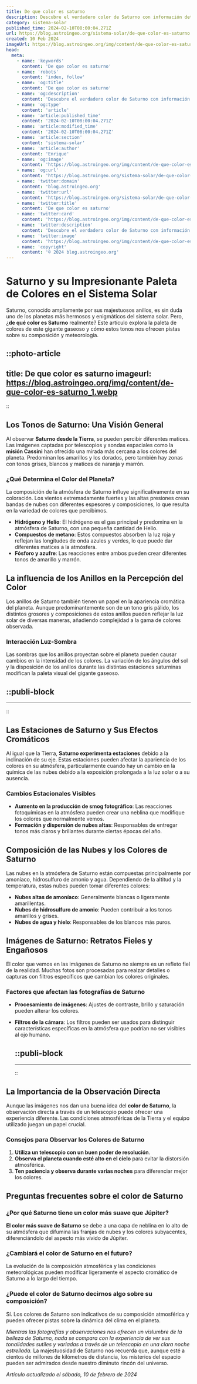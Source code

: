 ```yaml
---
title: De que color es saturno
description: Descubre el verdadero color de Saturno con información detallada y fascinantes datos astronómicos. ¡Conócelo ahora!
category: sistema-solar
published_time: 2024-02-10T08:00:04.271Z
url: https://blog.astroingeo.org/sistema-solar/de-que-color-es-saturno
created: 10 Feb 2024
imageUrl: https://blog.astroingeo.org/img/content/de-que-color-es-saturno_1.webp
head:
  meta:
    - name: 'keywords'
      content: 'De que color es saturno'
    - name: 'robots'
      content: 'index, follow'
    - name: 'og:title'
      content: 'De que color es saturno'
    - name: 'og:description'
      content: 'Descubre el verdadero color de Saturno con información detallada y fascinantes datos astronómicos. ¡Conócelo ahora!'
    - name: 'og:type'
      content: 'article'
    - name: 'article:published_time'
      content: '2024-02-10T08:00:04.271Z'
    - name: 'article:modified_time'
      content: '2024-02-10T08:00:04.271Z'
    - name: 'article:section'
      content: 'sistema-solar'
    - name: 'article:author'
      content: 'Enrique'
    - name: 'og:image'
      content: 'https://blog.astroingeo.org/img/content/de-que-color-es-saturno_1.webp'
    - name: 'og:url'
      content: 'https://blog.astroingeo.org/sistema-solar/de-que-color-es-saturno'
    - name: 'twitter:domain'
      content: 'blog.astroingeo.org'
    - name: 'twitter:url'
      content: 'https://blog.astroingeo.org/sistema-solar/de-que-color-es-saturno'
    - name: 'twitter:title'
      content: 'De que color es saturno'
    - name: 'twitter:card'
      content: 'https://blog.astroingeo.org/img/content/de-que-color-es-saturno_1.webp'
    - name: 'twitter:description'
      content: 'Descubre el verdadero color de Saturno con información detallada y fascinantes datos astronómicos. ¡Conócelo ahora!'
    - name: 'twitter:image'
      content: 'https://blog.astroingeo.org/img/content/de-que-color-es-saturno_1.webp'
    - name: 'copyright'
      content: '© 2024 blog.astroingeo.org'
---
```

# Saturno y su Impresionante Paleta de Colores en el Sistema Solar

Saturno, conocido ampliamente por sus majestuosos anillos, es sin duda uno de los planetas más hermosos y enigmáticos del sistema solar. Pero, ¿**de qué color es Saturno** realmente? Este artículo explora la paleta de colores de este gigante gaseoso y cómo estos tonos nos ofrecen pistas sobre su composición y meteorología.


::photo-article
---
title: De que color es saturno
imageurl: https://blog.astroingeo.org/img/content/de-que-color-es-saturno_1.webp
---
::



## Los Tonos de Saturno: Una Visión General

Al observar **Saturno desde la Tierra**, se pueden percibir diferentes matices. Las imágenes captadas por telescopios y sondas espaciales como la **misión Cassini** han ofrecido una mirada más cercana a los colores del planeta. Predominan los amarillos y los dorados, pero también hay zonas con tonos grises, blancos y matices de naranja y marrón.

### ¿Qué Determina el Color del Planeta?

La composición de la atmósfera de Saturno influye significativamente en su coloración. Los vientos extremadamente fuertes y las altas presiones crean bandas de nubes con diferentes espesores y composiciones, lo que resulta en la variedad de colores que percibimos.

- **Hidrógeno y Helio**: El hidrógeno es el gas principal y predomina en la atmósfera de Saturno, con una pequeña cantidad de Helio.
- **Compuestos de metano**: Estos compuestos absorben la luz roja y reflejan las longitudes de onda azules y verdes, lo que puede dar diferentes matices a la atmósfera.
- **Fósforo y azufre**: Las reacciones entre ambos pueden crear diferentes tonos de amarillo y marrón.

## La influencia de los Anillos en la Percepción del Color

Los anillos de Saturno también tienen un papel en la apariencia cromática del planeta. Aunque predominantemente son de un tono gris pálido, los distintos grosores y composiciones de estos anillos pueden reflejar la luz solar de diversas maneras, añadiendo complejidad a la gama de colores observada.

### Interacción Luz-Sombra

Las sombras que los anillos proyectan sobre el planeta pueden causar cambios en la intensidad de los colores. La variación de los ángulos del sol y la disposición de los anillos durante las distintas estaciones saturninas modifican la paleta visual del gigante gaseoso.


  ::publi-block
  ---
  ---
  ::
  
  

## Las Estaciones de Saturno y Sus Efectos Cromáticos

Al igual que la Tierra, **Saturno experimenta estaciones** debido a la inclinación de su eje. Estas estaciones pueden afectar la apariencia de los colores en su atmósfera, particularmente cuando hay un cambio en la química de las nubes debido a la exposición prolongada a la luz solar o a su ausencia.

### Cambios Estacionales Visibles

- **Aumento en la producción de smog fotográfico**: Las reacciones fotoquímicas en la atmósfera pueden crear una neblina que modifique los colores que normalmente vemos.
- **Formación y dispersión de nubes altas**: Responsables de entregar tonos más claros y brillantes durante ciertas épocas del año.

## Composición de las Nubes y los Colores de Saturno

Las nubes en la atmósfera de Saturno están compuestas principalmente por amoníaco, hidrosulfuro de amonio y agua. Dependiendo de la altitud y la temperatura, estas nubes pueden tomar diferentes colores:

- **Nubes altas de amoníaco**: Generalmente blancas o ligeramente amarillentas.
- **Nubes de hidrosulfuro de amonio**: Pueden contribuir a los tonos amarillos y grises.
- **Nubes de agua y hielo**: Responsables de los blancos más puros.

## Imágenes de Saturno: Retratos Fieles y Engañosos

El color que vemos en las imágenes de Saturno no siempre es un refleto fiel de la realidad. Muchas fotos son procesadas para realzar detalles o capturas con filtros específicos que cambian los colores originales.

### Factores que afectan las fotografías de Saturno

- **Procesamiento de imágenes**: Ajustes de contraste, brillo y saturación pueden alterar los colores.
- **Filtros de la cámara**: Los filtros pueden ser usados para distinguir características específicas en la atmósfera que podrían no ser visibles al ojo humano.


  ::publi-block
  ---
  ---
  ::
  
  

## La Importancia de la Observación Directa

Aunque las imágenes nos dan una buena idea del **color de Saturno**, la observación directa a través de un telescopio puede ofrecer una experiencia diferente. Las condiciones atmosféricas de la Tierra y el equipo utilizado juegan un papel crucial. 

### Consejos para Observar los Colores de Saturno

1. **Utiliza un telescopio con un buen poder de resolución**.
2. **Observa el planeta cuando esté alto en el cielo** para evitar la distorsión atmosférica.
3. **Ten paciencia y observa durante varias noches** para diferenciar mejor los colores.

## Preguntas frecuentes sobre el color de Saturno

### ¿Por qué Saturno tiene un color más suave que Júpiter?

**El color más suave de Saturno** se debe a una capa de neblina en lo alto de su atmósfera que difumina las franjas de nubes y los colores subyacentes, diferenciándolo del aspecto más vívido de Júpiter.

### ¿Cambiará el color de Saturno en el futuro?

La evolución de la composición atmosférica y las condiciones meteorológicas pueden modificar ligeramente el aspecto cromático de Saturno a lo largo del tiempo.

### ¿Puede el color de Saturno decirnos algo sobre su composición?

Sí. Los colores de Saturno son indicativos de su composición atmosférica y pueden ofrecer pistas sobre la dinámica del clima en el planeta.

_Mientras las fotografías y observaciones nos ofrecen un vislumbre de la belleza de Saturno, nada se compara con la experiencia de ver sus tonalidades sutiles y variadas a través de un telescopio en una clara noche estrellada._ La majestuosidad de Saturno nos recuerda que, aunque esté a cientos de millones de kilómetros de distancia, los misterios del espacio pueden ser admirados desde nuestro diminuto rincón del universo.

_Artículo actualizado el sábado, 10 de febrero de 2024_